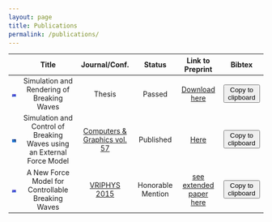 ```yaml
---
layout: page
title: Publications
permalink: /publications/
---
```


<script type="text/javascript">


var ref_thesis = `
@phdthesis{phdtheis, \n
	author = "Brousset, Mathias", \n
	title = "Simulation et rendu de vagues d\'eferlantes", \n
	school = "Universit\'e de Poitiers", \n
	year = "2017" \n
	}
`;

var ref_cg = `
@article{Brousset16, \n
	title   = "Simulation and control of breaking waves using an external force model", \n
	author  = "Brousset, Mathias and Darles, Emmanuelle and Meneveaux, Daniel and Poulin, Pierre and Crespin, Benoît", \n
	journal = "Computers & Graphics", \n
	volume  = "57", \n
	pages   = "102 - 111", \n
	year    = "2016", \n
	issn    = "0097-8493", \n
	}
`;

var ref_vp = `
	@inproceedings {Brousset15, \n
	title = {{A New Force Model for Controllable Breaking Waves}}, \n
	author = {Brousset, Mathias and Darles, Emmanuelle and Meneveaux, Daniel and Poulin, Pierre and Crespin, Benoît}, \n
	booktitle = {Workshop on Virtual Reality Interaction and Physical Simulation}, \n
	editor = {Fabrice Jaillet and Florence Zara and Gabriel Zachmann}, \n
	year = {2015}, \n
	publisher = {The Eurographics Association}, \n
	ISBN = {978-3-905674-98-9}, \n
	DOI = {10.2312/vriphys.20151334} \n
}
`;

function copyClipboard(article)
{
	var selected = "";
	switch(article)
	{
	case "thesis":
		selected = ref_thesis;
		break;
	case "cg":
		selected = ref_cg;
		break;
	case "vp":
		selected = ref_vp;
		break;
	}
	selected.select();
	document.execCommand("copy");
	alert("Copied the text " + selected);
}

</script>

|                                                 | Title                                                                  | Journal/Conf.                                                                                      | Status            | Link to Preprint                                                                                        | Bibtex                                                               |
| :---------------------------------------------: | :--------------------------------------------------------------------: | :----------------------------------------------------------------------------------------:         | :---------------: | :--------------:                                                                                        | :--------------:                                                     |
| ![teaser vriphys](/images/teaser_vriphys15.png) | Simulation and Rendering of Breaking Waves                             | Thesis                                                                                             | Passed            | [Download here](https://github.com/Mathiasb17/mathiasb17.github.io/raw/master/files/BROUSSET_THESE.pdf) | <button onclick="copyClipboard('thesis')">Copy to clipboard</button> |
| ![teaser cg](/images/teaser_cg16.png)           | Simulation and Control of Breaking Waves using an External Force Model | [Computers & Graphics vol. 57](http://www.sciencedirect.com/science/article/pii/S0097849316300164) | Published         | [Here](/files/CG_2015_soliton_extended.pdf)                                                             | <button onclick="copyClipboard('cg')">Copy to clipboard</button>     |
| ![teaser vriphys](/images/teaser_vriphys15.png) | A New Force Model for Controllable Breaking Waves                      | [VRIPHYS 2015](http://vriphys2015.sciencesconf.org/)                                               | Honorable Mention | [see extended paper here](/files/CG_2015_soliton_extended.pdf)                                          | <button onclick="copyClipboard('vp')">Copy to clipboard</button>     |
